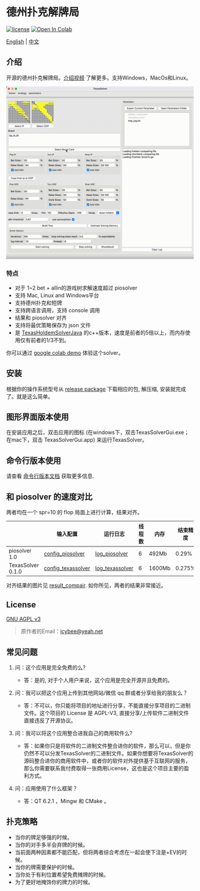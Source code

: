 # 德州扑克解牌局

[![license](https://img.shields.io/github/license/bupticybee/TexasSolver?style=flat-square)](https://github.com/bupticybee/TexasSolver/blob/master/LICENSE)
[![Open In Colab](https://colab.research.google.com/assets/colab-badge.svg)](https://colab.research.google.com/github/bupticybee/TexasSolver/blob/console/TexasSolverTechDemo.ipynb)

[English](README.md) | [中文](README.zh-CN.md)

## 介绍

开源的德州扑克解牌局。[介绍视频](https://www.bilibili.com/video/BV1sr4y1C7KE) 了解更多。支持Windows，MacOs和Linux。

![](imgs/solver_example.gif)

### 特点

- 对于 1~2 bet + allin的游戏树求解速度超过 piosolver 
- 支持 Mac, Linux and Windows平台
- 支持德州扑克和短牌
- 支持跨语言调用，支持 console 调用
- 结果和 piosolver 对齐
- 支持将最优策略保存为 json 文件
- 是 [TexasHoldemSolverJava](https://github.com/bupticybee/TexasHoldemSolverJava) 的c++版本，速度是前者的5倍以上，而内存使用仅有前者的1/3不到。

你可以通过 [google colab demo](https://colab.research.google.com/github/bupticybee/TexasSolver/blob/console/TexasSolverTechDemo.ipynb) 体验这个solver。

## 安装

根据你的操作系统型号从  [release package](https://github.com/bupticybee/TexasSolver/releases) 下载相应的包, 解压缩, 安装就完成了。就是这么简单。

## 图形界面版本使用

在安装应用之后，双击应用的图标 (在windows下，双击TexasSolverGui.exe；在mac下，双击 TexasSolverGui.app) 来运行TexasSolver。

## 命令行版本使用

请查看 [命令行版本文档](https://github.com/bupticybee/TexasSolver/tree/console#usage) 获取更多信息.

## 和 piosolver 的速度对比

两者均在一个 spr=10 的 flop 局面上进行计算，结果对齐。

|                   | 输入配置                                            | 运行日志                                                       | 线程数 | 内存 | 结束精度 | 运行时间 |
| ----------------- | ------------------------------------------------------- | ------------------------------------------------------------------ | ------ | ------ | -------- | -------- |
| piosolver 1.0     | [config_piosolver](benchmark/benchmark_piosolver.txt)   | [log_piosolver](benchmark/benchmark_outputs/piosolver_log.txt)     | 6      | 492Mb  | 0.29%    | 242s     |
| TexasSolver 0.1.0 | [config_texassolver](benchmark/benchmark_texassolver.txt) | [log_texassolver](benchmark/benchmark_outputs/texassolver_log.txt) | 6      | 1600Mb | 0.275%   | 175s     |

对齐结果的图片见 [result_compair](benchmark/benchmark_outputs/result_compair.png). 如你所见，两者的结果非常接近。

## License

[GNU AGPL v3](https://www.gnu.org/licenses/agpl-3.0.en.html)

> 原作者的Email：icybee@yeah.net

## 常见问题

1. 问：这个应用是完全免费的么?
   - 答：是的, 对于个人用户来说，这个应用是完全开源并且免费的。

2. 问：我可以把这个应用上传到其他网站/微信 qq 群或者分享给我的朋友么？
   - 答：不可以，你只能将项目的地址进行分享，不能直接分享项目的二进制文件。这个项目的 License 是 AGPL-V3, 直接分享/上传软件二进制文件直接违反了开源协议。

3. 问：我可以将这个应用整合进我自己的商用软件么?
   - 答：如果你只是将软件的二进制文件整合进你的软件，那么可以，但是你仍然不可以分发TexasSolver的二进制文件。如果你想要将TexasSolver的源码整合进你的商用软件中，或者你的软件对外提供基于互联网的服务，那么你需要联系我付费取得一张商用License，这也是这个项目主要的盈利方式。

4. 问：应用使用了什么框架？
   - 答：QT 6.2.1 ，Mingw 和 CMake 。

## 扑克策略

- 当你的牌足够强的时候。
- 当你的对手多半会弃牌的时候。
- 当前面两种因素都不能匹配，但将两者综合考虑在一起会使下注是+EV的时候。
- 当你的牌需要保护的时候。
- 当你处于有利位置希望免费摊牌的时候。
- 为了更好地掩饰你的牌力的时候。
